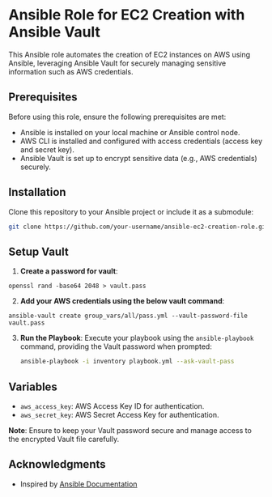 # Ansible Role for EC2 Creation with Ansible Vault

This Ansible role automates the creation of EC2 instances on AWS using Ansible, leveraging Ansible Vault for securely managing sensitive information such as AWS credentials.

## Prerequisites

Before using this role, ensure the following prerequisites are met:

- Ansible is installed on your local machine or Ansible control node.
- AWS CLI is installed and configured with access credentials (access key and secret key).
- Ansible Vault is set up to encrypt sensitive data (e.g., AWS credentials) securely.

## Installation

Clone this repository to your Ansible project or include it as a submodule:

```bash
git clone https://github.com/your-username/ansible-ec2-creation-role.git roles/ec2_creation
```

## Setup Vault 

1. **Create a password for vault**:

```
openssl rand -base64 2048 > vault.pass
```

2. **Add your AWS credentials using the below vault command**:

```
ansible-vault create group_vars/all/pass.yml --vault-password-file vault.pass
```
3. **Run the Playbook**: Execute your playbook using the `ansible-playbook` command, providing the Vault password when prompted:

   ```bash
   ansible-playbook -i inventory playbook.yml --ask-vault-pass
   ```

## Variables

- `aws_access_key`: AWS Access Key ID for authentication.
- `aws_secret_key`: AWS Secret Access Key for authentication.

**Note**: Ensure to keep your Vault password secure and manage access to the encrypted Vault file carefully.


## Acknowledgments

- Inspired by [Ansible Documentation](https://docs.ansible.com/)
